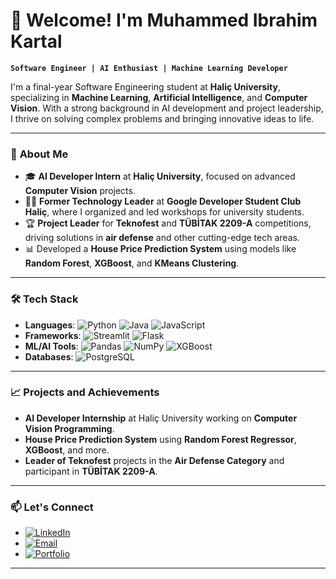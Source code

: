 # 👋 Welcome! I'm **Muhammed Ibrahim Kartal**

**`Software Engineer | AI Enthusiast | Machine Learning Developer`**

I'm a final-year Software Engineering student at **Haliç University**, specializing in **Machine Learning**, **Artificial Intelligence**, and **Computer Vision**. With a strong background in AI development and project leadership, I thrive on solving complex problems and bringing innovative ideas to life.

---

### 🚀 **About Me**

- 🎓 **AI Developer Intern** at **Haliç University**, focused on advanced **Computer Vision** projects.
- 👨‍🏫 **Former Technology Leader** at **Google Developer Student Club Haliç**, where I organized and led workshops for university students.
- 🏆 **Project Leader** for **Teknofest** and **TÜBİTAK 2209-A** competitions, driving solutions in **air defense** and other cutting-edge tech areas.
- 📊 Developed a **House Price Prediction System** using models like **Random Forest**, **XGBoost**, and **KMeans Clustering**.

---

### 🛠 **Tech Stack**

- **Languages**: ![Python](https://img.shields.io/badge/-Python-333333?style=flat&logo=python) ![Java](https://img.shields.io/badge/-Java-333333?style=flat&logo=java) ![JavaScript](https://img.shields.io/badge/-JavaScript-333333?style=flat&logo=javascript)
- **Frameworks**: ![Streamlit](https://img.shields.io/badge/-Streamlit-333333?style=flat&logo=streamlit) ![Flask](https://img.shields.io/badge/-Flask-333333?style=flat&logo=flask)
- **ML/AI Tools**: ![Pandas](https://img.shields.io/badge/-Pandas-333333?style=flat&logo=pandas) ![NumPy](https://img.shields.io/badge/-NumPy-333333?style=flat&logo=numpy) ![XGBoost](https://img.shields.io/badge/-XGBoost-333333?style=flat&logo=xgboost)
- **Databases**: ![PostgreSQL](https://img.shields.io/badge/-PostgreSQL-333333?style=flat&logo=postgresql)

---

### 📈 **Projects and Achievements**

- **AI Developer Internship** at Haliç University working on **Computer Vision Programming**.
- **House Price Prediction System** using **Random Forest Regressor**, **XGBoost**, and more.
- **Leader of Teknofest** projects in the **Air Defense Category** and participant in **TÜBİTAK 2209-A**.

---

### 📫 **Let's Connect**

- [![LinkedIn](https://img.shields.io/badge/-LinkedIn-0e76a8?style=flat&logo=linkedin&logoColor=white)](https://linkedin.com/in/yourprofile)
- [![Email](https://img.shields.io/badge/-Email-D14836?style=flat&logo=gmail&logoColor=white)](mailto:your.email@example.com)
- [![Portfolio](https://img.shields.io/badge/-Portfolio-333333?style=flat&logo=portfolio)](https://yourportfolio.com)

---
